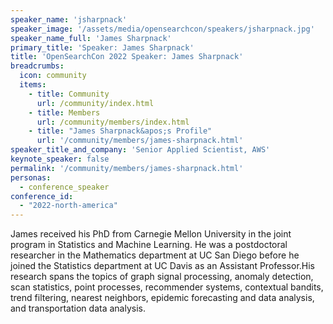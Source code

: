 ```yaml
---
speaker_name: 'jsharpnack'
speaker_image: '/assets/media/opensearchcon/speakers/jsharpnack.jpg'
speaker_name_full: 'James Sharpnack'
primary_title: 'Speaker: James Sharpnack'
title: 'OpenSearchCon 2022 Speaker: James Sharpnack'
breadcrumbs:
  icon: community
  items:
    - title: Community
      url: /community/index.html
    - title: Members
      url: /community/members/index.html
    - title: "James Sharpnack&apos;s Profile"
      url: '/community/members/james-sharpnack.html'
speaker_title_and_company: 'Senior Applied Scientist, AWS'
keynote_speaker: false
permalink: '/community/members/james-sharpnack.html'
personas:
  - conference_speaker
conference_id:
  - "2022-north-america"
---
```

James received his PhD from Carnegie Mellon University in the joint program in Statistics and Machine Learning. He was a postdoctoral researcher in the Mathematics department at UC San Diego before he joined the Statistics department at UC Davis as an Assistant Professor.His research spans the topics of graph signal processing, anomaly detection, scan statistics, point processes, recommender systems, contextual bandits, trend filtering, nearest neighbors, epidemic forecasting and data analysis, and transportation data analysis.
